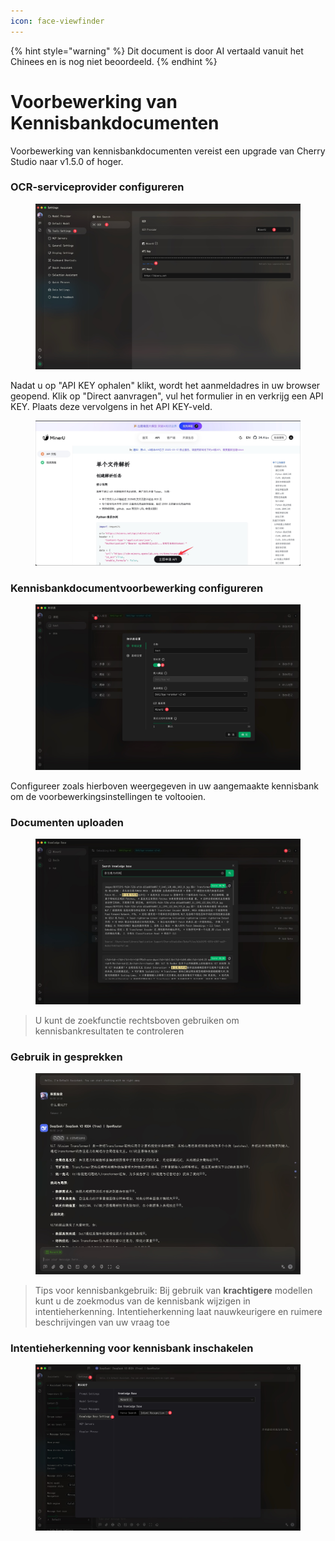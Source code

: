 ```yaml
---
icon: face-viewfinder
---
```


{% hint style="warning" %}
Dit document is door AI vertaald vanuit het Chinees en is nog niet beoordeeld.
{% endhint %}

# Voorbewerking van Kennisbankdocumenten

Voorbewerking van kennisbankdocumenten vereist een upgrade van Cherry Studio naar v1.5.0 of hoger.

### OCR-serviceprovider configureren

<figure><img src="../.gitbook/assets/CleanShot 2025-06-03 at 11.50.10@2x (1).jpg" alt=""><figcaption></figcaption></figure>

Nadat u op "API KEY ophalen" klikt, wordt het aanmeldadres in uw browser geopend. Klik op "Direct aanvragen", vul het formulier in en verkrijg een API KEY. Plaats deze vervolgens in het API KEY-veld.

<figure><img src="../.gitbook/assets/CleanShot 2025-06-03 at 11.51.55@2x.jpg" alt=""><figcaption></figcaption></figure>

### Kennisbankdocumentvoorbewerking configureren

<figure><img src="../.gitbook/assets/CleanShot 2025-06-03 at 20.01.03@2x.jpg" alt=""><figcaption></figcaption></figure>

Configureer zoals hierboven weergegeven in uw aangemaakte kennisbank om de voorbewerkingsinstellingen te voltooien.

### Documenten uploaden

<figure><img src="../.gitbook/assets/CleanShot 2025-06-03 at 12.01.59@2x.jpg" alt=""><figcaption></figcaption></figure>

> U kunt de zoekfunctie rechtsboven gebruiken om kennisbankresultaten te controleren

### Gebruik in gesprekken

<figure><img src="../.gitbook/assets/CleanShot 2025-06-03 at 14.11.00@2x.jpg" alt=""><figcaption></figcaption></figure>

> Tips voor kennisbankgebruik: Bij gebruik van **krachtigere** modellen kunt u de zoekmodus van de kennisbank wijzigen in intentieherkenning. Intentieherkenning laat nauwkeurigere en ruimere beschrijvingen van uw vraag toe

### Intentieherkenning voor kennisbank inschakelen

<figure><img src="../.gitbook/assets/CleanShot 2025-06-03 at 14.12.47@2x.jpg" alt=""><figcaption></figcaption></figure>